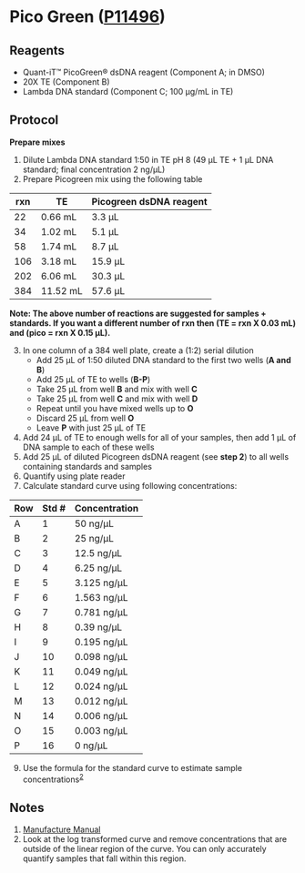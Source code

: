 # Pico Green ([P11496](https://www.thermofisher.com/order/catalog/product/P11496))

## Reagents

* Quant-iT™ PicoGreen® dsDNA reagent (Component A; in DMSO)
* 20X TE (Component B)
* Lambda DNA standard (Component C; 100 µg/mL in TE)

## Protocol

**Prepare mixes**

1. Dilute Lambda DNA standard 1:50 in TE pH 8 (49 µL TE + 1 µL DNA standard; final concentration 2 ng/µL)
2. Prepare Picogreen mix using the following table

| rxn | TE       | Picogreen dsDNA reagent |
|-----|----------|-------------------------|
|  22 |  0.66 mL |  3.3 µL                 |
|  34 |  1.02 mL |  5.1 µL                 |
|  58 |  1.74 mL |  8.7 µL                 |
| 106 |  3.18 mL | 15.9 µL                 |
| 202 |  6.06 mL | 30.3 µL                 |
| 384 | 11.52 mL | 57.6 µL                 |

**Note: The above number of reactions are suggested for samples + standards. If
you want a different number of rxn then (TE = rxn X 0.03 mL) and (pico = rxn X
0.15 µL).**

3. In one column of a 384 well plate, create a (1:2) serial dilution
    * Add 25 µL of 1:50 diluted DNA standard to the first two wells (**A and B**)
    * Add 25 µL of TE to wells (**B-P**)
    * Take 25 µL from well **B** and mix with well **C**
    * Take 25 µL from well **C** and mix with well **D**
    * Repeat until you have mixed wells up to **O**
    * Discard 25 µL from well **O**
    * Leave **P** with just 25 µL of TE
4. Add 24 µL of TE to enough wells for all of your samples, then add 1 µL of DNA sample to each of these wells
6. Add 25 µL of diluted Picogreen dsDNA reagent (see **step 2**) to all wells containing standards and samples
7. Quantify using plate reader
8. Calculate standard curve using following concentrations:

| Row   | Std #   | Concentration    |
| ----- | ------- | ---------------  |
| A     | 1       | 50 ng/µL         |
| B     | 2       | 25 ng/µL         |
| C     | 3       | 12.5 ng/µL       |
| D     | 4       | 6.25 ng/µL       |
| E     | 5       | 3.125 ng/µL      |
| F     | 6       | 1.563 ng/µL      |
| G     | 7       | 0.781 ng/µL      |
| H     | 8       | 0.39 ng/µL       |
| I     | 9       | 0.195 ng/µL      |
| J     | 10      | 0.098 ng/µL      |
| K     | 11      | 0.049 ng/µL      |
| L     | 12      | 0.024 ng/µL      |
| M     | 13      | 0.012 ng/µL      |
| N     | 14      | 0.006 ng/µL      |
| O     | 15      | 0.003 ng/µL      |
| P     | 16      | 0 ng/µL          |

9. Use the formula for the standard curve to estimate sample concentrations<sup>[2](#conc)</sup>

## Notes
1. [Manufacture Manual](https://tools.thermofisher.com/content/sfs/manuals/mp07581.pdf)
2. <a name="conc"></a>Look at the log transformed curve and remove
   concentrations that are outside of the linear region of the curve. You can
   only accurately quantify samples that fall within this region.
